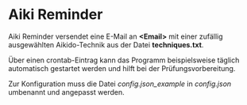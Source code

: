 # Aiki Reminder

Aiki Reminder versendet eine E-Mail an **&lt;Email&gt;** mit einer zufällig ausgewählten Aikido-Technik aus der 
Datei **techniques.txt**.

Über einen crontab-Eintrag kann das Programm beispielsweise täglich automatisch gestartet werden und hilft bei der Prüfungsvorbereitung.

Zur Konfiguration muss die Datei *config.json_example* in *config.json* umbenannt und angepasst werden.

